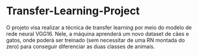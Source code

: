 # Transfer-Learning-Project
O projeto visa realizar a técnica de transfer learning por meio do modelo de rede neural VGG16. Nele, a máquina aprenderá um novo dataset de cães e gatos, onde poderá ser treinado (sem necessitar de uma RN montada do zero) para conseguir diferenciar as duas classes de animais.
